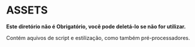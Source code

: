 # ASSETS

**Este diretório não é Obrigatório, você pode deletá-lo se não for utilizar.**

Contém aquivos de script e estilização, como também pré-processadores.

